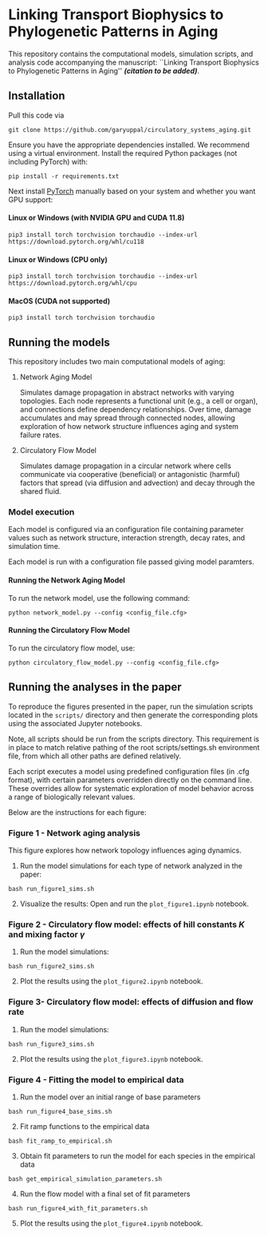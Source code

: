 # Linking Transport Biophysics to Phylogenetic Patterns in Aging

This repository contains the computational models, simulation scripts, and analysis code accompanying the manuscript:
``Linking Transport Biophysics to Phylogenetic Patterns in Aging'' ***(citation to be added)***.


## Installation
Pull this code via
```
git clone https://github.com/garyuppal/circulatory_systems_aging.git
```
Ensure you have the appropriate dependencies installed. We recommend using a virtual environment. Install the required Python packages (not including PyTorch) with:
```
pip install -r requirements.txt
```
Next install [PyTorch](https://pytorch.org/) manually based on your system and whether you want GPU support:

#### Linux or Windows (with NVIDIA GPU and CUDA 11.8)
```
pip3 install torch torchvision torchaudio --index-url https://download.pytorch.org/whl/cu118
```

#### Linux or Windows (CPU only)
```
pip3 install torch torchvision torchaudio --index-url https://download.pytorch.org/whl/cpu
```

#### MacOS (CUDA not supported)
```
pip3 install torch torchvision torchaudio
```

## Running the models
This repository includes two main computational models of aging:

1. Network Aging Model
    
    Simulates damage propagation in abstract networks with varying topologies. Each node represents a functional unit (e.g., a cell or organ), and connections define dependency relationships. Over time, damage accumulates and may spread through connected nodes, allowing exploration of how network structure influences aging and system failure rates.

2. Circulatory Flow Model

    Simulates damage propagation in a circular network where cells communicate via cooperative (beneficial) or antagonistic (harmful) factors that spread (via diffusion and advection) and decay through the shared fluid.

### Model execution
Each model is configured via an configuration file containing parameter values such as network structure, interaction strength, decay rates, and simulation time.

Each model is run with a configuration file passed giving model paramters.

#### Running the Network Aging Model

To run the network model, use the following command:

```
python network_model.py --config <config_file.cfg>
```

#### Running the Circulatory Flow Model
To run the circulatory flow model, use:
```
python circulatory_flow_model.py --config <config_file.cfg>
```

## Running the analyses in the paper
To reproduce the figures presented in the paper, run the simulation scripts located in the `scripts/` directory and then generate the corresponding plots using the associated Jupyter notebooks.

Note, all scripts should be run from the scripts directory. This requirement is in place to match relative pathing of the root scripts/settings.sh environment file, from which all other paths are defined relatively.

Each script executes a model using predefined configuration files (in .cfg format), with certain parameters overridden directly on the command line. These overrides allow for systematic exploration of model behavior across a range of biologically relevant values.

Below are the instructions for each figure:

### Figure 1 - Network aging analysis
This figure explores how network topology influences aging dynamics.
1. Run the model simulations for each type of network analyzed in the paper:
```
bash run_figure1_sims.sh
```
2. Visualize the results: Open and run the `plot_figure1.ipynb` notebook.

### Figure 2 - Circulatory flow model: effects of hill constants $K$ and mixing factor $\gamma$
1. Run the model simulations:
```
bash run_figure2_sims.sh
```
2. Plot the results using the `plot_figure2.ipynb` notebook.

### Figure 3- Circulatory flow model: effects of diffusion and flow rate
1. Run the model simulations:
```
bash run_figure3_sims.sh
```
2. Plot the results using the `plot_figure3.ipynb` notebook.

### Figure 4 - Fitting the model to empirical data
1. Run the model over an initial range of base parameters
```
bash run_figure4_base_sims.sh
```
2. Fit ramp functions to the empirical data
```
bash fit_ramp_to_empirical.sh
```
3. Obtain fit parameters to run the model for each species in the empirical data
```
bash get_empirical_simulation_parameters.sh
```
4. Run the flow model with a final set of fit parameters
```
bash run_figure4_with_fit_parameters.sh
```
5. Plot the results using the `plot_figure4.ipynb` notebook.
